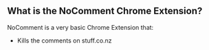 ## What is the NoComment Chrome Extension?

NoComment is a very basic Chrome Extension that:

* Kills the comments on stuff.co.nz
